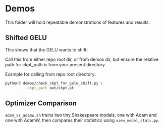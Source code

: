 # Demos

This folder will hold repeatable demonstrations of features and results.

## Shifted GELU

This shows that the GELU wants to shift:


Call this from either repo root dir, or from demos dir, but ensure the relative
path for ckpt_path is from your present directory.

Example for calling from repo root directory:

```bash
python3 demos/check_ckpt_for_gelu_shift.py \
        --ckpt_path out/ckpt.pt
```

## Optimizer Comparison

`adam_vs_adamw.sh` trains two tiny Shakespeare models, one with Adam and one
with AdamW, then compares their statistics using `view_model_stats.py`.
